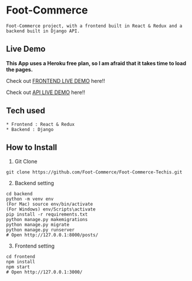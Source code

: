 # Foot-Commerce

```
Foot-Commerce project, with a frontend built in React & Redux and a backend built in Django API.
```

## Live Demo

**This App uses a Heroku free plan, so I am afraid that it takes time to load the pages.**

Check out [FRONTEND LIVE DEMO](https://hive-techwear-front-end.herokuapp.com/) here!!

Check out [API LIVE DEMO](https://hive-techwear-back-end.herokuapp.com/) here!!

## Tech used

```
* Frontend : React & Redux
* Backend : Django
```

## How to Install

1. Git Clone 

```
git clone https://github.com/Foot-Commerce/Foot-Commerce-Techis.git
```

2. Backend setting

```
cd backend
python -m venv env
(For Mac) source env/bin/activate
(For Windows) env/Scripts\activate
pip install -r requirements.txt
python manage.py makemigrations
python manage.py migrate
python manage.py runserver
# Open http://127.0.0.1:8000/posts/
```

3. Frontend setting

```
cd frontend
npm install
npm start
# Open http://127.0.0.1:3000/
```
